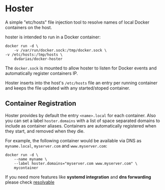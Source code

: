 # Hoster

A simple "etc/hosts" file injection tool to resolve names of local Docker containers on the host.

hoster is intended to run in a Docker container:

	docker run -d \
		-v /var/run/docker.sock:/tmp/docker.sock \
    -v /etc/hosts:/tmp/hosts \
		dvdarias/docker-hoster

The `docker.sock` is mounted to allow hoster to listen for Docker events and automatically register containers IP.

Hoster inserts into the host's `/etc/hosts` file an entry per running container and keeps the file updated with any started/stoped container.

## Container Registration

Hoster provides by default the entry `<name>.local` for each container. Also you can set a label `hoster.domains` with a list of space separated domains to include as container aliases. Containers are automatically registered when they start, and removed when they die.

For example, the following container would be available via DNS as `myname.local`, `myserver.com` and `www.myserver.com`:

	docker run -d \
		--name myname \
		--label hoster.domains="myserver.com www.myserver.com" \
		mycontainer

If you need more features like **systemd integration** and **dns forwarding** please check [resolvable](https://hub.docker.com/r/mgood/resolvable/)
